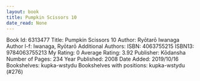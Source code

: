 ```yaml
---
layout: book
title: Pumpkin Scissors 10
date_read: None
---
```


Book Id: 6313477
Title: Pumpkin Scissors 10
Author: Ryōtarō Iwanaga
Author l-f: Iwanaga, Ryōtarō
Additional Authors: 
ISBN: 4063755215
ISBN13: 9784063755213
My Rating: 0
Average Rating: 3.92
Publisher: Kōdansha
Number of Pages: 234
Year Published: 2008
Date Added: 2019/10/16
Bookshelves: kupka-wstydu
Bookshelves with positions: kupka-wstydu (#276)

